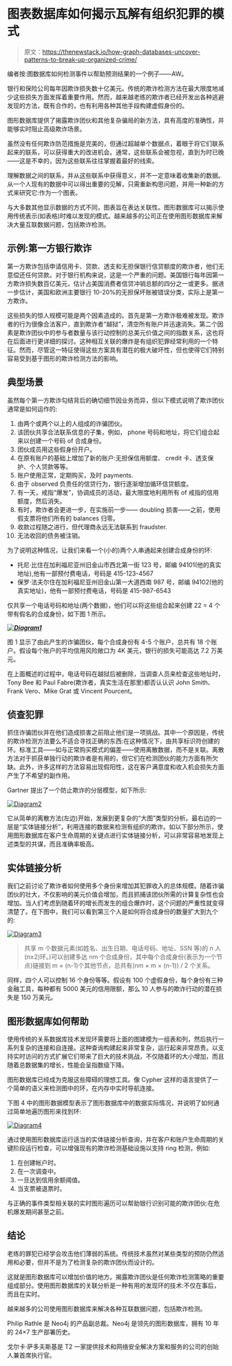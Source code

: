 # 图表数据库如何揭示瓦解有组织犯罪的模式

> 原文：<https://thenewstack.io/how-graph-databases-uncover-patterns-to-break-up-organized-crime/>

编者按:图数据库如何检测事件以帮助预测结果的一个例子——AW。

银行和保险公司每年因欺诈损失数十亿美元。传统的欺诈检测方法在最大限度地减少这些损失方面发挥着重要作用。然而，越来越老练的欺诈者已经开发出各种逃避发现的方法，既有合作的，也有利用各种其他手段构建虚假身份的。

图形数据库提供了揭露欺诈团伙和其他复杂骗局的新方法，具有高度的准确性，并能够实时阻止高级欺诈场景。

虽然没有任何欺诈防范措施是完美的，但通过超越单个数据点，着眼于将它们联系起来的联系，可以获得重大的改进机会。通常，这些联系会被忽视，直到为时已晚——这是不幸的，因为这些联系往往掌握着最好的线索。

理解数据之间的联系，并从这些联系中获得意义，并不一定意味着收集新的数据。从一个人现有的数据中可以得出重要的见解，只需重新构思问题，并用一种新的方式来研究它:作为一个图表。

与大多数其他显示数据的方式不同，图表旨在表达关联性。图形数据库可以揭示使用传统表示(如表格)时难以发现的模式。越来越多的公司正在使用图形数据库来解决大量互联数据问题，包括欺诈检测。

## 示例:第一方银行欺诈

第一方欺诈包括申请信用卡、贷款、透支和无担保银行信贷额度的欺诈者，他们无意偿还任何贷款。对于银行机构来说，这是一个严重的问题。美国银行每年因第一方欺诈损失数百亿美元，估计占美国消费者信贷冲销总额的四分之一或更多。据进一步估计，美国和欧洲主要银行 10-20%的无担保坏账被错误分类，实际上是第一方欺诈。

这些损失的惊人规模可能是两个因素造成的。首先是第一方欺诈极难被发现。欺诈者的行为很像合法客户，直到欺诈者“越狱”，清空所有账户并迅速消失。第二个因素是欺诈团伙中的参与者数量与该行动控制的总美元价值之间的指数关系，这也将在后面进行更详细的探讨。这种相互关联的爆炸是有组织犯罪经常利用的一个特征。然而，尽管这一特征使得这些方案具有潜在的极大破坏性，但也使得它们特别容易受到基于图形的欺诈检测方法的影响。

## 典型场景

虽然每个第一方欺诈勾结背后的确切细节因业务而异，但以下模式说明了欺诈团伙通常是如何运作的:

1.  由两个或两个以上的人组成的诈骗团伙。
2.  该团伙共享合法联系信息的子集，例如， phone 号码和地址，将它们组合起来以创建一个号码 of 合成身份。
3.  团伙成员用这些假身份开户。
4.  在原有账户的基础上增加了新的账户:无担保信用额度、 credit 卡、透支保护、个人贷款等等。
5.  账户使用正常，定期购买，及时 payments.
6.  由于 observed 负责任的信贷行为，银行逐渐增加循环信贷额度。
7.  有一天，戒指“爆发”，协调成员的活动，最大限度地利用所有 of 戒指的信用额度，然后消失。
8.  有时，欺诈者会更进一步，在实施前一步—— doubling 损害——之前，使用假支票将他们所有的 balances 归零。
9.  收款过程随之进行，但代理商永远无法联系到 fraudster.
10.  无法收回的债务被注销。

为了说明这种情况，让我们来看一个(小的)两个人串通起来创建合成身份的环:

*   托尼·比住在加利福尼亚州旧金山市西北第一街 123 号，邮编 94101(他的真实地址),他有一部预付费电话，号码是 415-123-4567
*   保罗·法夫尔住在加利福尼亚州旧金山第一大道西南 987 号，邮编 94102(他的真实地址)，他有一部预付费电话，号码是 415-987-6543

仅共享一个电话号码和地址(两个数据)，他们可以将这些组合起来创建 22 = 4 个带有假名的合成身份，如下图 1 所示。

***[![Diagram1](img/0b9b47b27e6d9d6fd3ae742aaba87751.png)](https://thenewstack.io/wp-content/uploads/2014/05/Diagram1.jpg)***

图 1 显示了由此产生的诈骗团伙，每个合成身份有 4-5 个账户，总共有 18 个账户。假设每个账户的平均信用风险敞口为 4K 美元，银行的损失可能高达 7.2 万美元。

在上面概述的过程中，电话号码在越狱后被删除，当调查人员来检查这些地址时，Tony Bee 和 Paul Fabre(欺诈者，真实生活在那里)都否认认识 John Smith、Frank Vero、Mike Grat 或 Vincent Pourcent。

## 侦查犯罪

抓住诈骗团伙并在他们造成损害之前阻止他们是一项挑战。其中一个原因是，传统的欺诈检测方法要么不适合寻找正确的东西:在这种情况下，由共享标识符创建的环。标准工具——如与正常购买模式的偏差——使用离散数据，而不是关联。离散方法对于抓获单独行动的欺诈者是有用的，但它们在检测团伙的能力方面有所欠缺。此外，许多这样的方法容易出现假阳性，这在客户满意度和收入机会损失方面产生了不希望的副作用。

Gartner 提出了一个防止欺诈的分层模型，如下所示:

[![Diagram2](img/bfd0675d1f1b5665f6415d74e0a92eee.png)](https://thenewstack.io/wp-content/uploads/2014/05/Diagram2.jpg)

它从简单的离散方法(左边)开始，发展到更复杂的“大图”类型的分析。最右边的一层是“实体链接分析”，利用连接的数据来检测有组织的欺诈。如以下部分所示，使用图形数据库在客户生命周期的关键点进行实体链接分析，可以非常容易地发现上述类型的共谋，而且准确率极高。

## 实体链接分析

我们之前讨论了欺诈者如何使用多个身份来增加其犯罪收入的总体规模。随着诈骗团伙的壮大，不仅影响的美元价值会增加，而且抓捕该团伙所需的计算复杂性也会增加。当人们考虑到随着环的增长而发生的组合爆炸时，这个问题的严重性就变得清楚了。在下图中，我们可以看到第三个人是如何将合成身份的数量扩大到九个的:

[![Diagram3](img/b974696b9e6b3d60ef87ac546918675b.png)](https://thenewstack.io/wp-content/uploads/2014/05/Diagram3.jpg)

> 共享 m 个数据元素(如姓名、出生日期、电话号码、地址、SSN 等)的 n 人(n≥2)环。)可以创建多达 nm 个合成身份，其中每个合成身份(表示为一个节点)链接到 m × (n-1)个其他节点，总共有(nm × m × (n-1)) / 2 个关系。

同样，四个人可以控制 16 个身份等等。假设有 100 个虚假身份，每个身份有三种金融工具，每种都有 5000 美元的信用限额，那么 10 人参与的欺诈行动的潜在损失是 150 万美元。

## 图形数据库如何帮助

使用传统的关系数据库技术发现环需要将上面的图建模为一组表和列，然后执行一系列复杂的连接和自连接。这种查询构建起来非常复杂，运行起来非常昂贵。以支持实时访问的方式扩展它们带来了巨大的技术挑战，不仅随着环的大小增加，而且随着总数据集的增长，性能会呈指数级下降。

图形数据库已经成为克服这些障碍的理想工具。像 Cypher 这样的语言提供了一个简单的语义来检测图中的环，在内存中实时导航连接。

下图 4 中的图形数据模型表示了图形数据库中的数据实际情况，并说明了如何通过简单地遍历图形来找到环:

[![Diagram4](img/79f9e755743841c13326978071127173.png)](https://thenewstack.io/wp-content/uploads/2014/05/Diagram4.jpg)

通过使用图形数据库运行适当的实体链接分析查询，并在客户和账户生命周期的关键阶段运行检查，可以增强现有的欺诈检测基础设施以支持 ring 检测，例如:

1.  在创建帐户时。
2.  在一次调查中。
3.  一旦达到信用余额阈值。
4.  当支票被退票时。

与正确的事件类型相关联的实时图形遍历可以帮助银行识别可能的欺诈团伙:在危机爆发期间甚至之前。

## 结论

老练的罪犯已经学会攻击他们薄弱的系统。传统技术虽然对某些类型的预防仍然适用和必要，但并不是为了检测复杂的欺诈团伙而设计的。

这就是图形数据库可以增加价值的地方。揭露欺诈团伙是任何欺诈检测策略的重要组成部分。使用图形数据库的关联分析是一种有用的发现环的技术:不仅在事后，而且在实时。

越来越多的公司使用图形数据库来解决各种互联数据问题，包括欺诈检测。

Philip Rathle 是 Neo4j 的产品副总裁。Neo4j 是领先的图形数据库，拥有 10 年的 24×7 生产部署历史。

戈尔卡·萨多夫斯基是 T2 一家提供技术和网络安全解决方案和服务的公司的创始人兼首席执行官。

<svg xmlns:xlink="http://www.w3.org/1999/xlink" viewBox="0 0 68 31" version="1.1"><title>Group</title> <desc>Created with Sketch.</desc></svg>